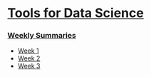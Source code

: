 # [Tools for Data Science](https://www.coursera.org/learn/open-source-tools-for-data-science?specialization=ibm-data-science)

### [Weekly Summaries](https://drive.google.com/drive/folders/16zKN8ubfbIgbY8YBEkTzEfokQbHL8k4B?usp=sharing)

- [Week 1](https://drive.google.com/file/d/1ZRPP-lfGssagJOfqAmQBqspEKRfPH3ht/view?usp=sharing)
- [Week 2](https://drive.google.com/file/d/1AH8ywzBVrM25llUXsvon8qf3GcSpA1cg/view?usp=sharing)
- [Week 3](https://drive.google.com/file/d/1jGJxXa543NzfBcQDPyHVvsmu7BbZLvuf/view?usp=sharing)